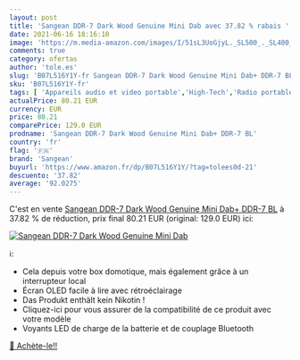 ```yaml
---
layout: post
title: 'Sangean DDR-7 Dark Wood Genuine Mini Dab avec 37.82 % rabais '
date: 2021-06-16 18:16:10
image: 'https://m.media-amazon.com/images/I/51sL3UoGjyL._SL500_._SL400_.jpg'
comments: true
category: ofertas
author: 'tole.es'
slug: 'B07L516Y1Y-fr Sangean DDR-7 Dark Wood Genuine Mini Dab+ DDR-7 BL'
sku: 'B07L516Y1Y-fr'
tags: [ 'Appareils audio et video portable','High-Tech','Radio portables','sangean', ]
actualPrice: 80.21 EUR
currency: EUR
price: 80.21
comparePrice: 129.0 EUR
prodname: 'Sangean DDR-7 Dark Wood Genuine Mini Dab+ DDR-7 BL'
country: 'fr'
flag: '🇫🇷'
brand: 'Sangean'
buyurl: 'https://www.amazon.fr/dp/B07L516Y1Y/?tag=tolees0d-21'
descuento: '37.82'
average: '92.0275'
---
```


C'est en vente [Sangean DDR-7 Dark Wood Genuine Mini Dab+ DDR-7 BL](https://www.amazon.fr/dp/B07L516Y1Y/?tag=tolees0d-21)  à  37.82 % de réduction, prix final  80.21 EUR (original: 129.0 EUR) ici:

[![Sangean DDR-7 Dark Wood Genuine Mini Dab](https://m.media-amazon.com/images/I/51sL3UoGjyL._SL500_._SL400_.jpg)](https://www.amazon.fr/dp/B07L516Y1Y/?tag=tolees0d-21)

ℹ️:

- Cela depuis votre box domotique, mais également grâce à un interrupteur local
- Écran OLED facile à lire avec rétroéclairage
- Das Produkt enthält kein Nikotin !
- Cliquez-ici pour vous assurer de la compatibilité de ce produit avec votre modèle
- Voyants LED de charge de la batterie et de couplage Bluetooth

[🛒 Achète-le!!](https://www.amazon.fr/dp/B07L516Y1Y/?tag=tolees0d-21)
